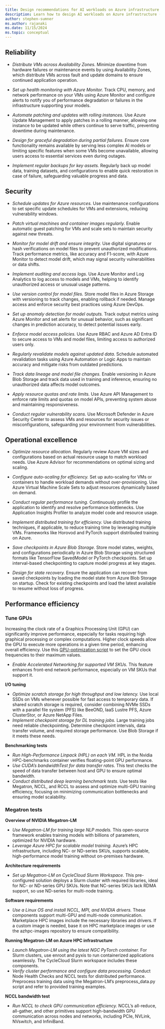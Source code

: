 ```yaml
---
title: Design recommendations for AI workloads on Azure infrastructure (IaaS)
description: Learn how to design AI workloads on Azure infrastructure (IaaS)
author: stephen-sumner
ms.author: rajanaki
ms.date: 11/15/2024
ms.topic: conceptual
---
```



## Reliability

- *Distribute VMs across Availability Zones.* Minimize downtime from hardware failures or maintenance events by using Availability Zones, which distribute VMs across fault and update domains to ensure continued application operation.

- *Set up health monitoring with Azure Monitor.* Track CPU, memory, and network performance on your VMs using Azure Monitor and configure alerts to notify you of performance degradation or failures in the infrastructure supporting your models.

- *Automate patching and updates with rolling instances.* Use Azure Update Management to apply patches in a rolling manner, allowing one instance to be updated while others continue to serve traffic, preventing downtime during maintenance.

- *Design for graceful degradation during partial failures.* Ensure core functionality remains available by serving less complex AI models or limiting specific features when some VMs become unavailable, allowing users access to essential services even during outages.

- *Implement regular backups for key assets.* Regularly back up model data, training datasets, and configurations to enable quick restoration in case of failure, safeguarding valuable progress and data.

## Security

- *Schedule updates for Azure resources.* Use maintenance configurations to set specific update schedules for VMs and extensions, reducing vulnerability windows.

- *Patch virtual machines and container images regularly.* Enable automatic guest patching for VMs and scale sets to maintain security against new threats.

- *Monitor for model drift and ensure integrity.* Use digital signatures or hash verifications on model files to prevent unauthorized modifications. Track performance metrics, like accuracy and F1-score, with Azure Monitor to detect model drift, which may signal security vulnerabilities or data shifts.

- *Implement auditing and access logs.* Use Azure Monitor and Log Analytics to log access to models and VMs, helping to identify unauthorized access or unusual usage patterns.

- *Use version control for model files.* Store model files in Azure Storage with versioning to track changes, enabling rollback if needed. Manage access and enforce security best practices using Azure DevOps.

- *Set up anomaly detection for model outputs.* Track output metrics using Azure Monitor and set alerts for unusual behavior, such as significant changes in prediction accuracy, to detect potential issues early.

- *Enforce model access policies.* Use Azure RBAC and Azure AD Entra ID to secure access to VMs and model files, limiting access to authorized users only.

- *Regularly revalidate models against updated data.* Schedule automated revalidation tasks using Azure Automation or Logic Apps to maintain accuracy and mitigate risks from outdated predictions.

- *Track data lineage and model file changes.* Enable versioning in Azure Blob Storage and track data used in training and inference, ensuring no unauthorized data affects model outcomes.

- *Apply resource quotas and rate limits.* Use Azure API Management to enforce rate limits and quotas on model APIs, preventing system abuse and maintaining responsiveness.

- *Conduct regular vulnerability scans.* Use Microsoft Defender in Azure Security Center to assess VMs and resources for security issues or misconfigurations, safeguarding your environment from vulnerabilities.

## Operational excellence

- *Optimize resource allocation.* Regularly review Azure VM sizes and configurations based on actual resource usage to match workload needs. Use Azure Advisor for recommendations on optimal sizing and scaling.

- *Configure auto-scaling for efficiency.* Set up auto-scaling for VMs or containers to handle workload demands without over-provisioning. Use Azure Virtual Machine Scale Sets to adjust resources dynamically based on demand.

- *Conduct regular performance tuning.* Continuously profile the application to identify and resolve performance bottlenecks. Use Application Insights Profiler to analyze model code and resource usage.

- *Implement distributed training for efficiency.* Use distributed training techniques, if applicable, to reduce training time by leveraging multiple VMs. Frameworks like Horovod and PyTorch support distributed training on Azure.

- *Save checkpoints in Azure Blob Storage.* Store model states, weights, and configurations periodically in Azure Blob Storage using structured formats like TensorFlow SavedModel or PyTorch checkpoints. Set up interval-based checkpointing to capture model progress at key stages.

- *Design for state recovery.* Ensure the application can recover from saved checkpoints by loading the model state from Azure Blob Storage on startup. Check for existing checkpoints and load the latest available to resume without loss of progress.

## Performance efficiency

### Tune GPUs

Increasing the clock rate of a Graphics Processing Unit (GPU) can significantly improve performance, especially for tasks requiring high graphical processing or complex computations. Higher clock speeds allow the GPU to execute more operations in a given time period, enhancing overall efficiency. Use this [GPU-optimization script](https://github.com/Azure/azurehpc/tree/master/experimental/gpu_optimizations#gpu-optimization) to set the GPU clock frequencies to their maximum values.

- *Enable Accelerated Networking for supported VM SKUs.* This feature enhances front-end network performance, especially on VM SKUs that support it.

**I/O tuning**

- *Optimize scratch storage for high throughput and low latency.* Use local SSDs on VMs whenever possible for fast access to temporary data. If shared scratch storage is required, consider combining NVMe SSDs with a parallel file system (PFS) like BeeOND, IaaS Lustre PFS, Azure ClusterStor, or Azure NetApp Files.
- *Implement checkpoint storage for DL training jobs.* Large training jobs need reliable checkpointing. Determine checkpoint intervals, data transfer volume, and required storage performance. Use Blob Storage if it meets these needs.

**Benchmarking tests**

- *Run High-Performance Linpack (HPL) on each VM.* HPL in the Nvidia HPC-benchmarks container verifies floating-point GPU performance.
- *Use CUDA’s bandwidthTest for data transfer rates.* This test checks the speed of data transfer between host and GPU to ensure optimal bandwidth.
- *Conduct distributed deep learning benchmark tests.* Use tests like Megatron, NCCL, and RCCL to assess and optimize multi-GPU training efficiency, focusing on minimizing communication bottlenecks and ensuring model scalability.

### Megatron tests

**Overview of NVIDIA Megatron-LM**

- *Use Megatron-LM for training large NLP models.* This open-source framework enables training models with billions of parameters, optimized for NVIDIA hardware.
- *Leverage Azure HPC for scalable model training.* Azure’s HPC infrastructure, including NC- or ND-series SKUs, supports scalable, high-performance model training without on-premises hardware.
  
**Architecture requirements**

- *Set up Megatron-LM on CycleCloud Slurm Workspace.* This pre-configured solution deploys a Slurm cluster with required libraries, ideal for NC- or ND-series GPU SKUs. Note that NC-series SKUs lack RDMA support, so use ND-series for multi-node training.
  
**Software requirements**

- *Use a Linux OS and install NCCL, MPI, and NVIDIA drivers.* These components support multi-GPU and multi-node communication. Marketplace HPC images include the necessary libraries and drivers. If a custom image is needed, base it on HPC marketplace images or use the azhpc-images repository to ensure compatibility.
  
**Running Megatron-LM on Azure HPC infrastructure**

- *Launch Megatron-LM using the latest NGC PyTorch container.* For Slurm clusters, use enroot and pyxis to run containerized applications seamlessly. The CycleCloud Slurm workspace includes these components.
- *Verify cluster performance and configure data processing.* Conduct Node Health Checks and NCCL tests for distributed performance. Preprocess training data using the Megatron-LM’s preprocess_data.py script and refer to provided training examples.

**NCCL bandwidth test**

- *Run NCCL to check GPU communication efficiency.* NCCL’s all-reduce, all-gather, and other primitives support high-bandwidth GPU communication across nodes and networks, including PCIe, NVLink, NVswitch, and InfiniBand.